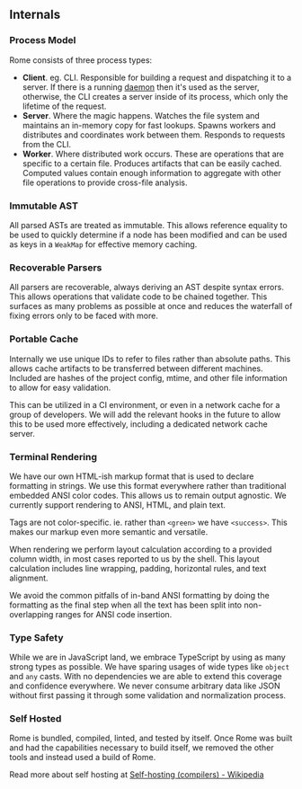 ## Internals

### Process Model

Rome consists of three process types:

 - **Client**. eg. CLI. Responsible for building a request and dispatching it to a server. If there is a running [daemon](#daemon) then it's used as the server, otherwise, the CLI creates a server inside of its process, which only the lifetime of the request.
 - **Server**. Where the magic happens. Watches the file system and maintains an in-memory copy for fast lookups. Spawns workers and distributes and coordinates work between them. Responds to requests from the CLI.
 - **Worker**. Where distributed work occurs. These are operations that are specific to a certain file. Produces artifacts that can be easily cached. Computed values contain enough information to aggregate with other file operations to provide cross-file analysis.

### Immutable AST

All parsed ASTs are treated as immutable. This allows reference equality to be used to quickly determine if a node has been modified and can be used as keys in a `WeakMap` for effective memory caching.

### Recoverable Parsers

All parsers are recoverable, always deriving an AST despite syntax errors. This allows operations that validate code to be chained together. This surfaces as many problems as possible at once and reduces the waterfall of fixing errors only to be faced with more.

### Portable Cache

Internally we use unique IDs to refer to files rather than absolute paths. This allows cache artifacts to be transferred between different machines. Included are hashes of the project config, mtime, and other file information to allow for easy validation.

This can be utilized in a CI environment, or even in a network cache for a group of developers. We will add the relevant hooks in the future to allow this to be used more effectively, including a dedicated network cache server.

### Terminal Rendering

We have our own HTML-ish markup format that is used to declare formatting in strings. We use this format everywhere rather than traditional embedded ANSI color codes. This allows us to remain output agnostic. We currently support rendering to ANSI, HTML, and plain text.

Tags are not color-specific. ie. rather than `<green>` we have `<success>`. This makes our markup even more semantic and versatile.

When rendering we perform layout calculation according to a provided column width, in most cases reported to us by the shell. This layout calculation includes line wrapping, padding, horizontal rules, and text alignment.

We avoid the common pitfalls of in-band ANSI formatting by doing the formatting as the final step when all the text has been split into non-overlapping ranges for ANSI code insertion.

### Type Safety

While we are in JavaScript land, we embrace TypeScript by using as many strong types as possible. We have sparing usages of wide types like `object` and `any` casts. With no dependencies we are able to extend this coverage and confidence everywhere. We never consume arbitrary data like JSON without first passing it through some validation and normalization process.

### Self Hosted

Rome is bundled, compiled, linted, and tested by itself. Once Rome was built and had the capabilities necessary to build itself, we removed the other tools and instead used a build of Rome.

Read more about self hosting at [Self-hosting (compilers) - Wikipedia](https://en.wikipedia.org/wiki/Self-hosting_(compilers))
